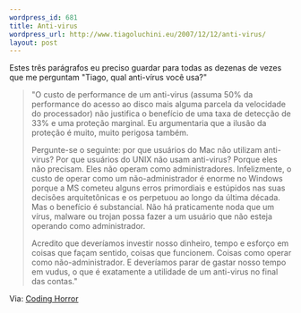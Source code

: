 ```yaml
--- 
wordpress_id: 681
title: Anti-virus
wordpress_url: http://www.tiagoluchini.eu/2007/12/12/anti-virus/
layout: post
---
```

Estes três parágrafos eu preciso guardar para todas as dezenas de vezes que me perguntam "Tiago, qual anti-vírus você usa?"
<blockquote>"O custo de performance de um anti-virus (assuma 50% da performance do acesso ao disco mais alguma parcela da velocidade do processador) não justifica o benefício de uma taxa de detecção de 33% e uma proteção marginal. Eu argumentaria que a ilusão da proteção é muito, muito perigosa também.

Pergunte-se o seguinte: por que usuários do Mac não utilizam anti-virus? Por que usuários do UNIX não usam anti-virus? Porque eles não precisam. Eles não operam como administradores. Infelizmente, o custo de operar como um não-administrador é enorme no Windows porque a MS cometeu alguns erros primordiais e estúpidos nas suas decisões arquitetônicas e os perpetuou ao longo da última década. Mas o benefício é substancial. Não há praticamente noda que um vírus, malware ou trojan possa fazer a um usuário que não esteja operando como administrador.

Acredito que deveríamos investir nosso dinheiro, tempo e esforço em coisas que façam sentido, coisas que funcionem. Coisas como operar como não-administrador. E deveríamos parar de gastar nosso tempo em vudus, o que é exatamente a utilidade de um anti-virus no final das contas."</blockquote>
Via: <a href="http://www.codinghorror.com/blog/archives/001009.html" target="_blank">Coding Horror</a>
